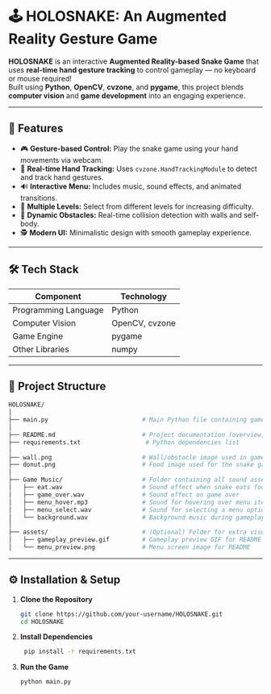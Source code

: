# 🕹️ HOLOSNAKE: An Augmented Reality Gesture Game

**HOLOSNAKE** is an interactive **Augmented Reality-based Snake Game** that uses **real-time hand gesture tracking** to control gameplay — no keyboard or mouse required!  
Built using **Python**, **OpenCV**, **cvzone**, and **pygame**, this project blends **computer vision** and **game development** into an engaging experience.

---

## 🚀 Features

- 🎮 **Gesture-based Control:** Play the snake game using your hand movements via webcam.  
- 👋 **Real-time Hand Tracking:** Uses `cvzone.HandTrackingModule` to detect and track hand gestures.  
- 🔊 **Interactive Menu:** Includes music, sound effects, and animated transitions.  
- 🌈 **Multiple Levels:** Select from different levels for increasing difficulty.  
- 🧱 **Dynamic Obstacles:** Real-time collision detection with walls and self-body.  
- 🕵️ **Modern UI:** Minimalistic design with smooth gameplay experience.

---

## 🛠️ Tech Stack

| Component | Technology |
|------------|-------------|
| Programming Language | Python |
| Computer Vision | OpenCV, cvzone |
| Game Engine | pygame |
| Other Libraries | numpy |

---

## 🧩 Project Structure
   ```bash
   HOLOSNAKE/
   │
   ├── main.py                          # Main Python file containing game and menu logic
   │
   ├── README.md                        # Project documentation (overview, setup, features)
   ├── requirements.txt                  # Python dependencies list
   │
   ├── wall.png                         # Wall/obstacle image used in gameplay
   ├── donut.png                        # Food image used for the snake game
   │
   ├── Game Music/                      # Folder containing all sound assets
   │   ├── eat.wav                      # Sound effect when snake eats food
   │   ├── game_over.wav                # Sound effect on game over
   │   ├── menu_hover.mp3               # Sound for hovering over menu items
   │   ├── menu_select.wav              # Sound for selecting a menu option
   │   └── background.wav               # Background music during gameplay
   │
   ├── assets/                          # (Optional) Folder for extra visual assets or icons
   │   ├── gameplay_preview.gif         # Gameplay preview GIF for README
   │   └── menu_preview.png             # Menu screen image for README

```


---

## ⚙️ Installation & Setup

1. **Clone the Repository**
   ```bash
   git clone https://github.com/your-username/HOLOSNAKE.git
   cd HOLOSNAKE
2. **Install Dependencies**
   ```bash
    pip install -r requirements.txt
3. **Run the Game**
   ```bash
   python main.py








